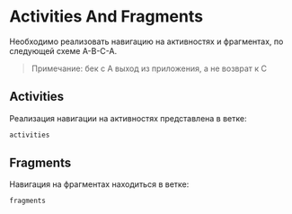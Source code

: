 # Activities And Fragments

 Необходимо реализовать навигацию на активностях и фрагментах,
 по следующей схеме А-В-С-А.
> Примечание: бек с А выход из приложения, а не возврат к С

## Activities

Реализация навигации на активностях представлена в ветке:
```sh
activities
```

## Fragments

Навигация на фрагментах находиться в ветке:
```sh
fragments
```
